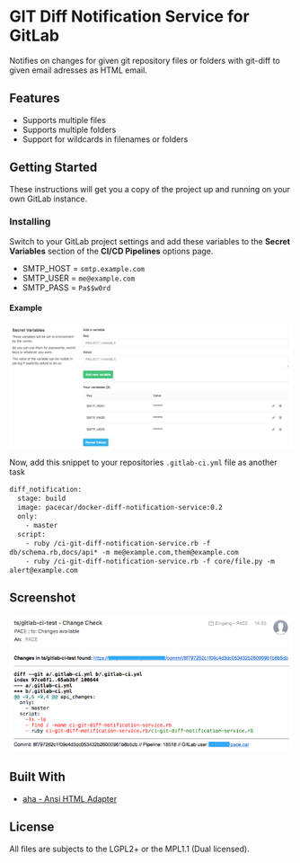 # GIT Diff Notification Service for GitLab

Notifies on changes for given git repository files or folders with git-diff to given email adresses as HTML email.

## Features

- Supports multiple files
- Supports multiple folders
- Support for wildcards in filenames or folders

## Getting Started

These instructions will get you a copy of the project up and running on your own GitLab instance.

### Installing

Switch to your GitLab project settings and add these variables to the **Secret Variables** section of the **CI/CD Pipelines** options page.

 - SMTP_HOST = `smtp.example.com`
 - SMTP_USER = `me@example.com`
 - SMTP_PASS = `Pa$$w0rd`

#### Example

![screen-1](media/screen-1.png)

Now, add this snippet to your repositories `.gitlab-ci.yml` file as another task

```
diff_notification:
  stage: build
  image: pacecar/docker-diff-notification-service:0.2
  only:
    - master
  script:
    - ruby /ci-git-diff-notification-service.rb -f db/schema.rb,docs/api* -m me@example.com,them@example.com
    - ruby /ci-git-diff-notification-service.rb -f core/file.py -m alert@example.com
```

## Screenshot

![screen-2](media/screen-2.png)

## Built With

* [aha - Ansi HTML Adapter](https://github.com/theZiz/aha)

## License

All files are subjects to the LGPL2+ or the MPL1.1 (Dual licensed).